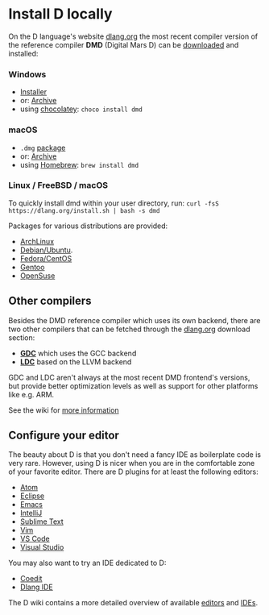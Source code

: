 # Install D locally

On the D language's website [dlang.org](https://dlang.org) the most recent
compiler version of the reference compiler **DMD** (Digital Mars D)
can be [downloaded](http://dlang.org/download.html) and installed:

### Windows

* [Installer](http://downloads.dlang.org/releases/2.x/{{latest-release}}/dmd-{{latest-release}}.exe)
* or: [Archive](http://downloads.dlang.org/releases/2.x/{{latest-release}}/dmd.{{latest-release}}.windows.7z)
* using [chocolatey](https://chocolatey.org/packages/dmd): `choco install dmd`

### macOS

* `.dmg` [package](http://downloads.dlang.org/releases/2.x/{{latest-release}}/dmd.{{latest-release}}.dmg)
* or: [Archive](http://downloads.dlang.org/releases/2.x/{{latest-release}}/dmd.{{latest-release}}.osx.tar.xz)
* using [Homebrew](http://brew.sh): `brew install dmd`

### Linux / FreeBSD / macOS

To quickly install dmd within your user directory, run: `curl -fsS https://dlang.org/install.sh | bash -s dmd`

Packages for various distributions are provided:

* [ArchLinux](https://wiki.archlinux.org/index.php/D_(programming_language))
* [Debian/Ubuntu](http://d-apt.sourceforge.net).
* [Fedora/CentOS](http://dlang.org/download.html#dmd)
* [Gentoo](https://wiki.gentoo.org/wiki/Dlang)
* [OpenSuse](http://dlang.org/download.html#dmd)

## Other compilers

Besides the DMD reference compiler which uses its own backend, there are
two other compilers that can be fetched through the
[dlang.org](https://dlang.org) download section:

* [**GDC**](http://gdcproject.org/downloads) which uses the GCC backend
* [**LDC**](https://github.com/ldc-developers/ldc#installation) based on the LLVM backend

GDC and LDC aren't always at the most recent DMD frontend's versions,
but provide better optimization levels as well as support
for other platforms like e.g. ARM.

See the wiki for [more information](https://wiki.dlang.org/Compilers)

## Configure your editor

The beauty about D is that you don't need a fancy IDE as boilerplate code is very rare.
However, using D is nicer when you are in the comfortable zone of your favorite editor.
There are D plugins for at least the following editors:

- [Atom](https://github.com/Pure-D/atomize-d)
- [Eclipse](http://ddt-ide.github.io)
- [Emacs](https://github.com/Emacs-D-Mode-Maintainers/Emacs-D-Mode)
- [IntelliJ](https://github.com/intellij-dlanguage/intellij-dlanguage)
- [Sublime Text](https://github.com/yazd/DKit)
- [Vim](https://wiki.dlang.org/D_in_Vim)
- [VS Code](https://marketplace.visualstudio.com/items/webfreak.code-d)
- [Visual Studio](http://rainers.github.io/visuald/visuald/StartPage.html)

You may also want to try an IDE dedicated to D:

- [Coedit](https://github.com/BBasile/Coedit)
- [Dlang IDE](https://github.com/buggins/dlangide)

The D wiki contains a more detailed overview of available [editors](https://wiki.dlang.org/Editors) and [IDEs](https://wiki.dlang.org/IDEs).
